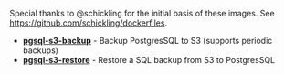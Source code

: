 Special thanks to @schickling for the initial basis of these images. See https://github.com/schickling/dockerfiles.

* **[pgsql-s3-backup](pgsql-s3-backup)** - Backup PostgresSQL to S3 (supports periodic backups)
* **[pgsql-s3-restore](pgsql-s3-restore)** - Restore a SQL backup from S3 to PostgresSQL
